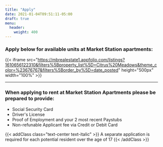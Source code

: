 ```yaml
---
title: "Apply"
date: 2021-01-04T09:51:11-05:00
draft: true
menu:
  header:
    weight: 400
---
```


### Apply below for available units at Market Station apartments:

{{< iframe src="https://mbrealestate1.appfolio.com/listings?1610656122310&filters%5Bproperty_list%5D=Citrus%20Meadows&theme_color=%23676767&filters%5Border_by%5D=date_posted" height="500px" width="100%" >}}

***

### When applying to rent at Market Station Apartments please be prepared to provide:
- Social Security Card
- Driver's License
- Proof of Employment and your 2 most recent Paystubs
- Non-refunable Applicant fee via Credit or Debit Card

{{< addClass class="text-center text-italic" >}}
A separate application is required for each potential resident over the age of 17
{{< /addClass >}}
